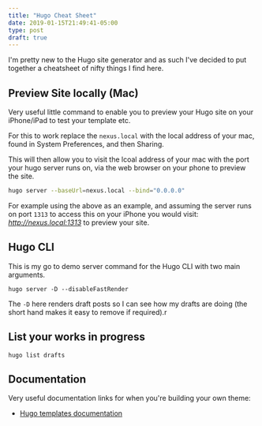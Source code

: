 ```yaml
---
title: "Hugo Cheat Sheet"
date: 2019-01-15T21:49:41-05:00
type: post
draft: true
---
```


I'm pretty new to the Hugo site generator and as such I've decided to put together a cheatsheet of nifty things I find here.

## Preview Site locally (Mac)

Very useful little command to enable you to preview your Hugo site on your iPhone/iPad to test your template etc. 

For this to work replace the `nexus.local` with the local address of your mac, found in System Preferences, and then Sharing. 

This will then allow you to visit the lcoal address of your mac with the port your hugo server runs on, via the web browser on your phone to preview the site.

```bash
hugo server --baseUrl=nexus.local --bind="0.0.0.0"
```

For example using the above as an example, and assuming the server runs on port `1313` to access this on your iPhone you would visit: _http://nexus.local:1313_ to preview your site.



## Hugo CLI

This is my go to demo server command for the Hugo CLI with two main arguments.

```terminal
hugo server -D --disableFastRender
```

The `-D` here renders draft posts so I can see how my drafts are doing (the short hand makes it easy to remove if required).r

## List your works in progress

```terminal
hugo list drafts
```

## Documentation

Very useful documentation links for when you're building your own theme:

- [Hugo templates documentation](https://gohugo.io/templates/)

